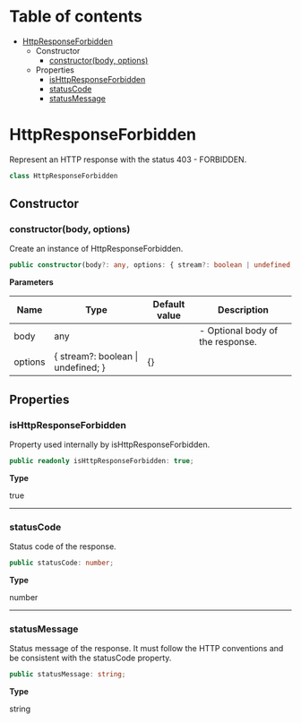 # Table of contents

* [HttpResponseForbidden][ClassDeclaration-15]
    * Constructor
        * [constructor(body, options)][Constructor-15]
    * Properties
        * [isHttpResponseForbidden][PropertyDeclaration-34]
        * [statusCode][PropertyDeclaration-35]
        * [statusMessage][PropertyDeclaration-36]

# HttpResponseForbidden

Represent an HTTP response with the status 403 - FORBIDDEN.

```typescript
class HttpResponseForbidden
```
## Constructor

### constructor(body, options)

Create an instance of HttpResponseForbidden.

```typescript
public constructor(body?: any, options: { stream?: boolean | undefined; } = {});
```

**Parameters**

| Name    | Type                                   | Default value | Description                      |
| ------- | -------------------------------------- | ------------- | -------------------------------- |
| body    | any                                    |               | - Optional body of the response. |
| options | { stream?: boolean &#124; undefined; } | {}            |                                  |

## Properties

### isHttpResponseForbidden

Property used internally by isHttpResponseForbidden.

```typescript
public readonly isHttpResponseForbidden: true;
```

**Type**

true

----------

### statusCode

Status code of the response.

```typescript
public statusCode: number;
```

**Type**

number

----------

### statusMessage

Status message of the response. It must follow the HTTP conventions
and be consistent with the statusCode property.

```typescript
public statusMessage: string;
```

**Type**

string

[ClassDeclaration-15]: httpresponseforbidden.md#httpresponseforbidden
[Constructor-15]: httpresponseforbidden.md#constructorbody-options
[PropertyDeclaration-34]: httpresponseforbidden.md#ishttpresponseforbidden
[PropertyDeclaration-35]: httpresponseforbidden.md#statuscode
[PropertyDeclaration-36]: httpresponseforbidden.md#statusmessage